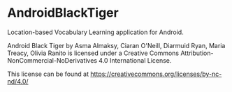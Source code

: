 # AndroidBlackTiger
Location-based Vocabulary Learning application for Android.

Android Black Tiger by Asma Almaksy, Ciaran O'Neill, Diarmuid Ryan, Maria Treacy, Olivia Ranito is licensed under a Creative Commons Attribution-NonCommercial-NoDerivatives 4.0 International License.

This license can be found at https://creativecommons.org/licenses/by-nc-nd/4.0/
